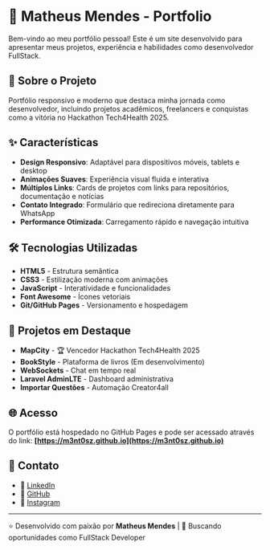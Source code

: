 # 🌟 Matheus Mendes - Portfolio

Bem-vindo ao meu portfólio pessoal! Este é um site desenvolvido para apresentar meus projetos, experiência e habilidades como desenvolvedor FullStack.

## 🚀 Sobre o Projeto

Portfólio responsivo e moderno que destaca minha jornada como desenvolvedor, incluindo projetos acadêmicos, freelancers e conquistas como a vitória no Hackathon Tech4Health 2025.

## ✨ Características

- **Design Responsivo**: Adaptável para dispositivos móveis, tablets e desktop
- **Animações Suaves**: Experiência visual fluida e interativa
- **Múltiplos Links**: Cards de projetos com links para repositórios, documentação e notícias
- **Contato Integrado**: Formulário que redireciona diretamente para WhatsApp
- **Performance Otimizada**: Carregamento rápido e navegação intuitiva

## 🛠️ Tecnologias Utilizadas

- **HTML5** - Estrutura semântica
- **CSS3** - Estilização moderna com animações
- **JavaScript** - Interatividade e funcionalidades
- **Font Awesome** - Ícones vetoriais
- **Git/GitHub Pages** - Versionamento e hospedagem

## 📂 Projetos em Destaque

- **MapCity** - 🏆 Vencedor Hackathon Tech4Health 2025
- **BookStyle** - Plataforma de livros (Em desenvolvimento)
- **WebSockets** - Chat em tempo real
- **Laravel AdminLTE** - Dashboard administrativa
- **Importar Questões** - Automação Creator4all

## 🌐 Acesso

O portfólio está hospedado no GitHub Pages e pode ser acessado através do link:
**[https://m3nt0sz.github.io](https://m3nt0sz.github.io)**

## 📱 Contato

- 💼 [LinkedIn](https://www.linkedin.com/in/m3nt0sz/)
- 🐙 [GitHub](https://github.com/M3NT0Sz)
- 📸 [Instagram](https://www.instagram.com/matheus_mentos/)

---

⭐ Desenvolvido com paixão por **Matheus Mendes** | 💼 Buscando oportunidades como FullStack Developer